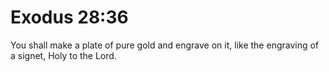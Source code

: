 # Exodus 28:36

You shall make a plate of pure gold and engrave on it, like the engraving of a signet, Holy to the Lord.
